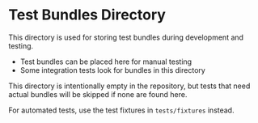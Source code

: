 # Test Bundles Directory

This directory is used for storing test bundles during development and testing.

- Test bundles can be placed here for manual testing
- Some integration tests look for bundles in this directory

This directory is intentionally empty in the repository, but tests that need actual bundles will be skipped if none are found here.

For automated tests, use the test fixtures in `tests/fixtures` instead.